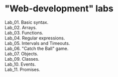 # "Web-development" labs

Lab_01. Basic syntax.<br>
Lab_02. Arrays.<br>
Lab_03. Functions.<br>
Lab_04. Regular expressions.<br>
Lab_05. Intervals and Timeouts.<br>
Lab_06. "Catch the Ball" game.<br>
Lab_07. Objects.<br>
Lab_09. Classes.<br>
Lab_10. Events.<br>
Lab_11. Promises.<br>